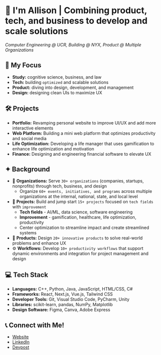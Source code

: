 # 🚀 I'm Allison | Combining product, tech, and business to develop and scale solutions
<p>

*Computer Engineering @ UCR, Building @ NYX, Product @ Multiple Organizations*

## 🌱 My Focus
- **Study:** cognitive science, business, and law
- **Tech:** building `optimized` and scalable solutions
- **Product:** diving into design, development, and management
- **Design:** designing clean UIs to maximize UX

## 🛠️ Projects
- **Portfolio:** Revamping personal website to improve UI/UX and add more interactive elements
- **Web Platform:** Building a mini web platform that optimizes productivity and social media
- **Life Optimization:** Developing a life manager that uses gamification to enhance life optimization and motivation
- **Finance:** Designing and engineering financial software to elevate UX

## ✦ Background
- 🤝 **Organizations:** Serve `30+ organizations` (companies, startups, nonprofits) through tech, business, and design
  - Organize `60+ events, initiatives, and programs` across multiple organizations at the internal, national, state, and local level
- 🚀 **Projects:** Build and jump start `15+ projects` focused on `tech fields` with `improvement`
  - **Tech fields** - AI/ML, data science, software engineering
  - **Improvement** - gamification, healthcare, life optimization, productivity
  - Center optimization to streamline impact and create streamlined systems
- 🎨 **Products:** Design `20+ innovative products` to solve real-world problems and enhance UX
- ⚙️ **Workflows:** Develop `10+ productivity workflows` that support dynamic environments and integration for project management and design

## 💻 Tech Stack
- **Languages:** C++, Python, Java, JavaScript, HTML/CSS, C#
- **Frameworks:** React, Next.js, Vue.js, Tailwind CSS
- **Developer Tools:** Git, Visual Studio Code, PyCharm, Unity
- **Libraries:** scikit-learn, pandas, NumPy, Matplotlib
- **Design Software:** Figma, Canva, Adobe Express

## 📞 Connect with Me!
- [Website](https://www.allisonpham.dev/)
- [LinkedIn](https://www.linkedin.com/in/allisonpham7)
- [Devpost](https://devpost.com/imallison)

<!---
allison-pham/allison-pham is a ✨ special ✨ repository because its `README.md` (this file) appears on your GitHub profile.
You can click the Preview link to take a look at your changes.

<p align="left"> 
    <a href="https://www.python.org" target="_blank"> <img src="https://github.com/allison-pham/allison-pham/blob/main/python.png" alt="python" width="40" height="40"/> </a>
</p>

  [![Readme Card](https://github-readme-stats.vercel.app/api/pin/?username=imallison&repo=books-data-analysis&theme=radical)](https://github.com/imallison/books-data-analysis)
  ![Trophies](https://github-profile-trophy.vercel.app/?username=imallison&theme=onedark)
  <img src="https://github-readme-stats.vercel.app/api?username=imallison&hide_title=false&hide_rank=false&show_icons=true&include_all_commits=true&count_private=true&disable_animations=false&theme=dark&locale=en&hide_border=false&order=1" width="420" />

<p align="left"> <img src="https://komarev.com/ghpvc/?username=imallison&label=Profile%20views&color=0e75b6&style=flat" alt="imallison" /> </p>
--->

<!---
# 🚀 I'm Allison - a developer dedicated to building solutions
<p>
<img align="left" src="kirby.png" width="300px">

![Typing SVG](https://readme-typing-svg.demolab.com?font=Fira+Code&duration=3000&pause=1000&color=C598FF&random=false&width=435&lines=I'm+Allison+%F0%9F%92%8C;I'm+a+student%2C+developer%2C+%26+designer)

🌱 **My Focus**
- 📚 **Study:** focusing on `Computer Engineering`, Cognitive Science, and Neuromorphic Engineering
- 👩‍💻 **Tech:** `optimize` solutions for issues and formulate MVPs for web platforms
- 🎨 **Design:** combining `UI/UX` with `product design` to create meaningful projects
- 💼 **Justice:** advocate for local and global `concerns` + `issues`
</p>
<br><br>

<div align="center">
  <img src="https://github-readme-stats.vercel.app/api/top-langs/?username=allison-pham&layout=compact&theme=dark&langs_count=6&exclude_repo=books-data-analysis,grocery-in-one" width="320" />
</div>

<div align="center">
  <img src="https://github-readme-stats.vercel.app/api?username=allison-pham&theme=tokyonight&show_icons=true&hide_border=true&count_private=false" width="400" />
  <img src="https://github-readme-streak-stats.herokuapp.com/?user=allison-pham&theme=tokyonight&hide_border=true" width="420" />
</div>

## 💫 About Me
- ✍️ **Current projects:** designing a gamified system
- 🛠️ **Innovation stages:** product = research → design → develop → build → deploy
- 📖 **Learning:** CS review + full stack development

## 💻 Tech Stack
- **Languages:** C++, Python, Java, JavaScript, HTML/CSS, C#
- **Frameworks:** React, Next.js, Vue.js, Tailwind CSS
- **Developer Tools:** Git, Visual Studio Code, PyCharm, Unity
- **Libraries:** scikit-learn, pandas, NumPy, Matplotlib
- **Design Software:** Figma, Canva, Adobe Express

## 📞 Connect with Me!
- [Website](https://www.allisonpham.dev/)
- [LinkedIn](https://www.linkedin.com/in/allisonpham7)
- [Devpost](https://devpost.com/imallison)
--->